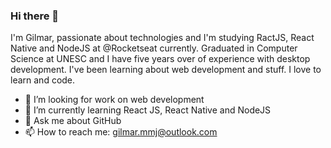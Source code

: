 ### Hi there 👋

I'm Gilmar, passionate about technologies and I'm studying RactJS, React Native and NodeJS at @Rocketseat currently.
Graduated in Computer Science at UNESC and I have five years over of experience with desktop development.
I've been learning about web development and stuff. 
I love to learn and code.

- 🔭 I’m looking for work on web development
- 🌱 I’m currently learning React JS, React Native and NodeJS
- 💬 Ask me about GitHub
- 📫 How to reach me: gilmar.mmj@outlook.com
